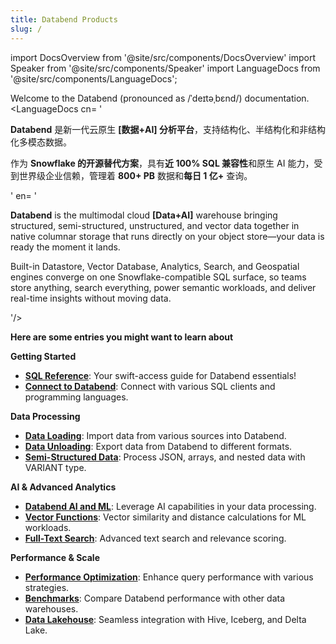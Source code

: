 ```yaml
---
title: Databend Products
slug: /
---
```


import DocsOverview from '@site/src/components/DocsOverview'
import Speaker from '@site/src/components/Speaker'
import LanguageDocs from '@site/src/components/LanguageDocs';

Welcome to the Databend (pronounced as /ˈdeɪtəˌbɛnd/)<Speaker /> documentation.
<LanguageDocs
cn=
'

**Databend** 是新一代云原生 **[数据+AI] 分析平台**，支持结构化、半结构化和非结构化多模态数据。

作为 **Snowflake 的开源替代方案**，具有**近 100% SQL 兼容性**和原生 AI 能力，受到世界级企业信赖，管理着 **800+ PB** 数据和**每日 1 亿+** 查询。

'
en=
'

**Databend** is the multimodal cloud **[Data+AI]** warehouse bringing structured, semi-structured, unstructured, and vector data together in native columnar storage that runs directly on your object store—your data is ready the moment it lands.

Built-in Datastore, Vector Database, Analytics, Search, and Geospatial engines converge on one Snowflake-compatible SQL surface, so teams store anything, search everything, power semantic workloads, and deliver real-time insights without moving data.

'/>

<DocsOverview />

**Here are some entries you might want to learn about**

**Getting Started**
- **[SQL Reference](/sql)**: Your swift-access guide for Databend essentials!
- **[Connect to Databend](/guides/sql-clients)**: Connect with various SQL clients and programming languages.

**Data Processing**
- **[Data Loading](/guides/load-data)**: Import data from various sources into Databend.
- **[Data Unloading](/guides/unload-data)**: Export data from Databend to different formats.
- **[Semi-Structured Data](/sql/sql-functions/semi-structured-functions)**: Process JSON, arrays, and nested data with VARIANT type.

**AI & Advanced Analytics**
- **[Databend AI and ML](/guides/ai-functions)**: Leverage AI capabilities in your data processing.
- **[Vector Functions](/sql/sql-functions/vector-functions)**: Vector similarity and distance calculations for ML workloads.
- **[Full-Text Search](/guides/performance/fulltext-index)**: Advanced text search and relevance scoring.

**Performance & Scale**
- **[Performance Optimization](/guides/performance)**: Enhance query performance with various strategies.
- **[Benchmarks](/guides/benchmark)**: Compare Databend performance with other data warehouses.
- **[Data Lakehouse](/guides/access-data-lake)**: Seamless integration with Hive, Iceberg, and Delta Lake.
